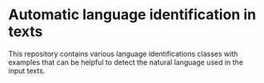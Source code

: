 # Automatic language identification in texts
This repository contains various language identifications classes with examples that can be helpful to detect the natural language used in the input texts.
